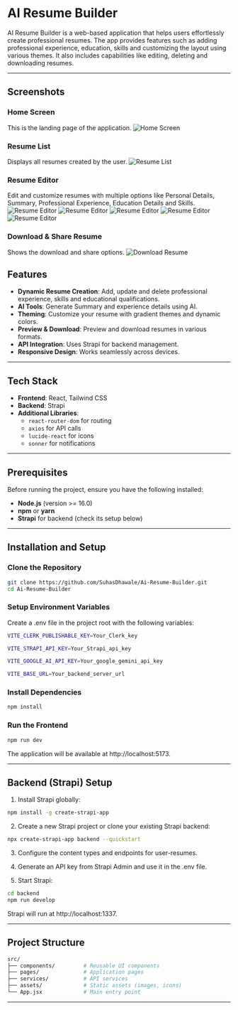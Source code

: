 # AI Resume Builder

AI Resume Builder is a web-based application that helps users effortlessly create professional resumes. The app provides features such as adding professional experience, education, skills and customizing the layout using various themes. It also includes capabilities like editing, deleting and downloading resumes.

---

## Screenshots

### Home Screen
This is the landing page of the application.
![Home Screen](./screenshots/landingScreen.png)

### Resume List
Displays all resumes created by the user.
![Resume List](./screenshots/homeScreen.png)


### Resume Editor
Edit and customize resumes with multiple options like Personal Details, Summary, Professional Experience, Education Details and Skills.
![Resume Editor](./screenshots/personalDetail.png)
![Resume Editor](./screenshots/summary.png)
![Resume Editor](./screenshots/professionalExp.png)
![Resume Editor](./screenshots/education.png)
![Resume Editor](./screenshots/skills.png)

### Download & Share Resume
Shows the download and share options.
![Download Resume](./screenshots/download.png)



## Features

- **Dynamic Resume Creation**: Add, update and delete professional experience, skills and educational qualifications.
- **AI Tools**: Generate Summary and experience details using AI.
- **Theming**: Customize your resume with gradient themes and dynamic colors.
- **Preview & Download**: Preview and download resumes in various formats.
- **API Integration**: Uses Strapi for backend management.
- **Responsive Design**: Works seamlessly across devices.

---

## Tech Stack

- **Frontend**: React, Tailwind CSS
- **Backend**: Strapi
- **Additional Libraries**:
  - `react-router-dom` for routing
  - `axios` for API calls
  - `lucide-react` for icons
  - `sonner` for notifications

---

## Prerequisites

Before running the project, ensure you have the following installed:

- **Node.js** (version >= 16.0)
- **npm** or **yarn**
- **Strapi** for backend (check its setup below)

---

## Installation and Setup

### Clone the Repository

```bash
git clone https://github.com/SuhasDhawale/Ai-Resume-Builder.git
cd Ai-Resume-Builder
```

### Setup Environment Variables

Create a .env file in the project root with the following variables:

```bash
VITE_CLERK_PUBLISHABLE_KEY=Your_Clerk_key

VITE_STRAPI_API_KEY=Your_Strapi_api_key

VITE_GOOGLE_AI_API_KEY=Your_google_gemini_api_key

VITE_BASE_URL=Your_backend_server_url
```

### Install Dependencies

```bash
npm install
```

### Run the Frontend

```bash
npm run dev
```

The application will be available at http://localhost:5173.

---

## Backend (Strapi) Setup

1. Install Strapi globally:

```bash
npm install -g create-strapi-app
```

2. Create a new Strapi project or clone your existing Strapi backend:

```bash
npx create-strapi-app backend --quickstart
```

3. Configure the content types and endpoints for user-resumes.

4. Generate an API key from Strapi Admin and use it in the .env file.

5. Start Strapi:

```bash
cd backend
npm run develop
```

Strapi will run at http://localhost:1337.

---

## Project Structure

```bash
src/
├── components/         # Reusable UI components
├── pages/              # Application pages
├── services/           # API services
├── assets/             # Static assets (images, icons)
└── App.jsx             # Main entry point
```

---


